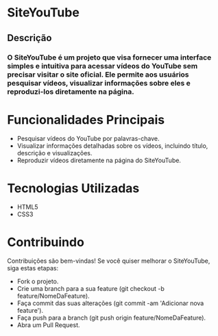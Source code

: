 # SiteYouTube
## Descrição
### O SiteYouTube é um projeto que visa fornecer uma interface simples e intuitiva para acessar vídeos do YouTube sem precisar visitar o site oficial. Ele permite aos usuários pesquisar vídeos, visualizar informações sobre eles e reproduzi-los diretamente na página.

# Funcionalidades Principais

- Pesquisar vídeos do YouTube por palavras-chave.
- Visualizar informações detalhadas sobre os vídeos, incluindo título, descrição e visualizações.
- Reproduzir vídeos diretamente na página do SiteYouTube.

# Tecnologias Utilizadas

- HTML5
- CSS3

# Contribuindo
Contribuições são bem-vindas! Se você quiser melhorar o SiteYouTube, siga estas etapas:

- Fork o projeto.
- Crie uma branch para a sua feature (git checkout -b feature/NomeDaFeature).
- Faça commit das suas alterações (git commit -am 'Adicionar nova feature').
- Faça push para a branch (git push origin feature/NomeDaFeature).
- Abra um Pull Request.
